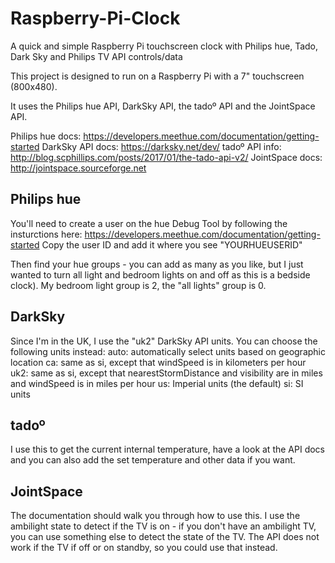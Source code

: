 # Raspberry-Pi-Clock

A quick and simple Raspberry Pi touchscreen clock with Philips hue, Tado, Dark Sky and Philips TV API controls/data

This project is designed to run on a Raspberry Pi with a 7" touchscreen (800x480).

It uses the Philips hue API, DarkSky API, the tadoº API and the JointSpace API.

Philips hue docs: https://developers.meethue.com/documentation/getting-started
DarkSky API docs: https://darksky.net/dev/
tadoº API info: http://blog.scphillips.com/posts/2017/01/the-tado-api-v2/
JointSpace docs: http://jointspace.sourceforge.net

## Philips hue
You'll need to create a user on the hue Debug Tool by following the insturctions here: https://developers.meethue.com/documentation/getting-started
Copy the user ID and add it where you see "YOURHUEUSERID"

Then find your hue groups - you can add as many as you like, but I just wanted to turn all light and bedroom lights on and off as this is a bedside clock).
My bedroom light group is 2, the "all lights" group is 0.

## DarkSky
Since I'm in the UK, I use the "uk2" DarkSky API units. 
You can choose the following units instead:
auto: automatically select units based on geographic location
ca: same as si, except that windSpeed is in kilometers per hour
uk2: same as si, except that nearestStormDistance and visibility are in miles and windSpeed is in miles per hour
us: Imperial units (the default)
si: SI units

## tadoº
I use this to get the current internal temperature, have a look at the API docs and you can also add the set temperature and other data if you want.

## JointSpace
The documentation should walk you through how to use this. I use the ambilight state to detect if the TV is on - if you don't have an ambilight TV, you can use something else to detect the state of the TV.
The API does not work if the TV if off or on standby, so you could use that instead.
